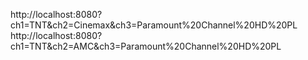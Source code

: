 http://localhost:8080?ch1=TNT&ch2=Cinemax&ch3=Paramount%20Channel%20HD%20PL
http://localhost:8080?ch1=TNT&ch2=AMC&ch3=Paramount%20Channel%20HD%20PL